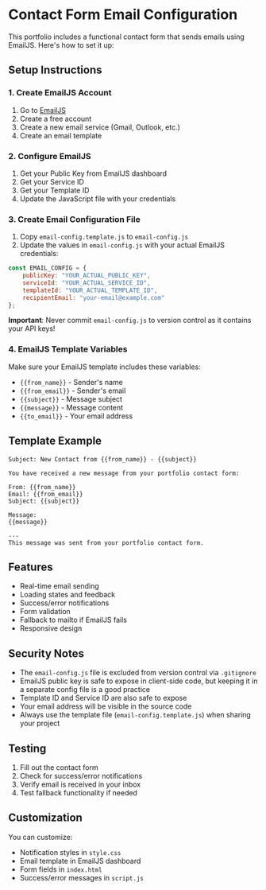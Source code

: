 # Contact Form Email Configuration

This portfolio includes a functional contact form that sends emails using EmailJS. Here's how to set it up:

## Setup Instructions

### 1. Create EmailJS Account
1. Go to [EmailJS](https://www.emailjs.com/)
2. Create a free account
3. Create a new email service (Gmail, Outlook, etc.)
4. Create an email template

### 2. Configure EmailJS
1. Get your Public Key from EmailJS dashboard
2. Get your Service ID
3. Get your Template ID
4. Update the JavaScript file with your credentials

### 3. Create Email Configuration File
1. Copy `email-config.template.js` to `email-config.js`
2. Update the values in `email-config.js` with your actual EmailJS credentials:
```javascript
const EMAIL_CONFIG = {
    publicKey: "YOUR_ACTUAL_PUBLIC_KEY",
    serviceId: "YOUR_ACTUAL_SERVICE_ID", 
    templateId: "YOUR_ACTUAL_TEMPLATE_ID",
    recipientEmail: "your-email@example.com"
};
```

**Important**: Never commit `email-config.js` to version control as it contains your API keys!

### 4. EmailJS Template Variables
Make sure your EmailJS template includes these variables:
- `{{from_name}}` - Sender's name
- `{{from_email}}` - Sender's email
- `{{subject}}` - Message subject
- `{{message}}` - Message content
- `{{to_email}}` - Your email address

## Template Example
```
Subject: New Contact from {{from_name}} - {{subject}}

You have received a new message from your portfolio contact form:

From: {{from_name}}
Email: {{from_email}}
Subject: {{subject}}

Message:
{{message}}

---
This message was sent from your portfolio contact form.
```

## Features
- Real-time email sending
- Loading states and feedback
- Success/error notifications
- Form validation
- Fallback to mailto if EmailJS fails
- Responsive design

## Security Notes
- The `email-config.js` file is excluded from version control via `.gitignore`
- EmailJS public key is safe to expose in client-side code, but keeping it in a separate config file is a good practice
- Template ID and Service ID are also safe to expose
- Your email address will be visible in the source code
- Always use the template file (`email-config.template.js`) when sharing your project

## Testing
1. Fill out the contact form
2. Check for success/error notifications
3. Verify email is received in your inbox
4. Test fallback functionality if needed

## Customization
You can customize:
- Notification styles in `style.css`
- Email template in EmailJS dashboard
- Form fields in `index.html`
- Success/error messages in `script.js`
